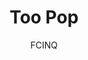 ---
title: 'Too Pop'
author: FCINQ
project_image_path: '/images/gallery/too-pop.jpg'
external_url: 'http://www.toopop.tv/'
---